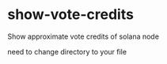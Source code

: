 # show-vote-credits
Show approximate vote credits of solana node

need to change directory to your file
